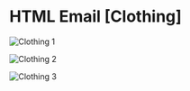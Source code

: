 # HTML Email [Clothing]

![Clothing 1](https://user-images.githubusercontent.com/104843990/189903216-eb4b780c-b6c8-40aa-bded-d9aa079cde75.png)

![Clothing 2](https://user-images.githubusercontent.com/104843990/189903394-890dced5-8205-4f13-950a-717161f6c869.png)

![Clothing 3](https://user-images.githubusercontent.com/104843990/189903583-9615b1ae-b30d-4b4c-b0d3-19b7bd03684e.png)

